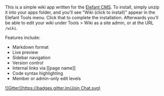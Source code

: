 This is a simple wiki app written for the [Elefant CMS](http://github.com/jbroadway/elefant).
To install, simply unzip it into your apps folder, and you'll
see "Wiki (click to install)" appear in the Elefant Tools menu.
Click that to complete the installation. Afterwards you'll
be able to edit your wiki under Tools > Wiki as a site admin,
or at the URL `/wiki`.

Features include:

* Markdown format
* Live preview
* Sidebar navigation
* Version control
* Internal links via [[page name]]
* Code syntax highlighting
* Member or admin-only edit levels

[![Gitter](https://badges.gitter.im/Join Chat.svg)](https://gitter.im/evan70/wiki?utm_source=badge&utm_medium=badge&utm_campaign=pr-badge&utm_content=badge)